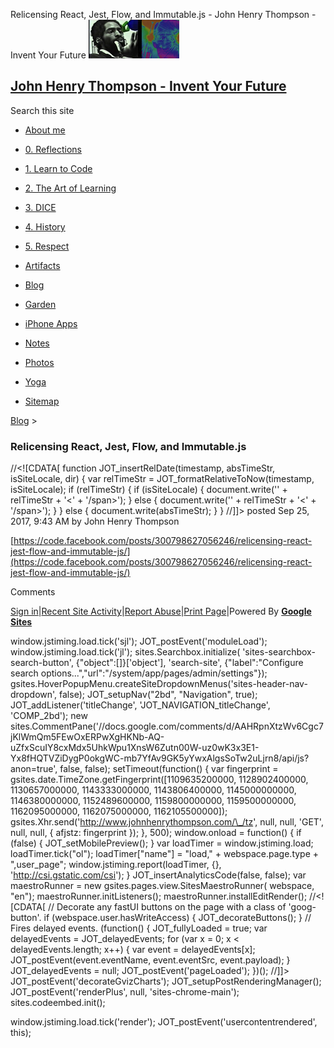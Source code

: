 Relicensing React, Jest, Flow, and Immutable.js - John Henry Thompson - Invent Your Future [![John Henry Thompson - Invent Your Future](../_/rsrc/1329567069254/config/customLogo.gif-revision=6.png)](../index.html)

[John Henry Thompson - Invent Your Future](../index.html)
---------------------------------------------------------

Search this site

*   [About me](../home.html)
    
*   [0\. Reflections](../0-refections-on-learning.html)
    
*   [1\. Learn to Code](../learning-to-program.html)
    
*   [2\. The Art of Learning](../the-art-of-learning.html)
    
*   [3\. DICE](../3-dice.html)
    
*   [4\. History](../4-history.html)
    
*   [5\. Respect](../heros.html)
    
*   [Artifacts](../artifacts.html)
    
*   [Blog](../z-blog-1.html)
    
*   [Garden](../4-garden.html)
    
*   [iPhone Apps](../iphone-apps.html)
    
*   [Notes](../notes.html)
    
*   [Photos](../family.html)
    
*   [Yoga](../yoga.html)
    
*   [Sitemap](../system/app/pages/sitemap/hierarchy.html)
    

[Blog](../z-blog-1.html)‎ > ‎

### Relicensing React, Jest, Flow, and Immutable.js

//<!\[CDATA\[ function JOT\_insertRelDate(timestamp, absTimeStr, isSiteLocale, dir) { var relTimeStr = JOT\_formatRelativeToNow(timestamp, isSiteLocale); if (relTimeStr) { if (isSiteLocale) { document.write('<span timestamp="' + timestamp + '" issitelocale="' + isSiteLocale + '" title="' + absTimeStr + '" dir="' + dir + '">' + relTimeStr + '<' + '/span>'); } else { document.write('<span timestamp="' + timestamp + '" title="' + absTimeStr + '" dir="' + dir + '">' + relTimeStr + '<' + '/span>'); } } else { document.write(absTimeStr); } } //\]\]> posted Sep 25, 2017, 9:43 AM by John Henry Thompson

  

[https://code.facebook.com/posts/300798627056246/relicensing-react-jest-flow-and-immutable-js/](https://code.facebook.com/posts/300798627056246/relicensing-react-jest-flow-and-immutable-js/)

Comments

[Sign in](https://accounts.google.com/ServiceLogin?continue=http://sites.google.com/a/johnhenrythompson.com/jht/z-blog-1/relicensingreactjestflowandimmutablejs&service=jotspot)|[Recent Site Activity](../system/app/pages/recentChanges.html)|[Report Abuse](http://sites.google.com/a/johnhenrythompson.com/jht/system/app/pages/reportAbuse)|[Print Page](javascript:;)|Powered By **[Google Sites](http://sites.google.com/site)**

window.jstiming.load.tick('sjl'); JOT\_postEvent('moduleLoad'); window.jstiming.load.tick('jl'); sites.Searchbox.initialize( 'sites-searchbox-search-button', {"object":\[\]}\['object'\], 'search-site', {"label":"Configure search options...","url":"/system/app/pages/admin/settings"}); gsites.HoverPopupMenu.createSiteDropdownMenus('sites-header-nav-dropdown', false); JOT\_setupNav("2bd", "Navigation", true); JOT\_addListener('titleChange', 'JOT\_NAVIGATION\_titleChange', 'COMP\_2bd'); new sites.CommentPane('//docs.google.com/comments/d/AAHRpnXtzWv6Cgc7jKlWmQm5FEwOxERPwXgHKNb-AQ-uZfxScuIY8cxMdx5UhkWpu1XnsW6Zutn00W-uz0wK3x3E1-Yx8fHQTVZiDygP0okgWC-mb7YfAv9GK5yYwxAlgsSoTw2uLjrn8/api/js?anon=true', false, false); setTimeout(function() { var fingerprint = gsites.date.TimeZone.getFingerprint(\[1109635200000, 1128902400000, 1130657000000, 1143333000000, 1143806400000, 1145000000000, 1146380000000, 1152489600000, 1159800000000, 1159500000000, 1162095000000, 1162075000000, 1162105500000\]); gsites.Xhr.send('http://www.johnhenrythompson.com/\_/tz', null, null, 'GET', null, null, { afjstz: fingerprint }); }, 500); window.onload = function() { if (false) { JOT\_setMobilePreview(); } var loadTimer = window.jstiming.load; loadTimer.tick("ol"); loadTimer\["name"\] = "load," + webspace.page.type + ",user\_page"; window.jstiming.report(loadTimer, {}, 'http://csi.gstatic.com/csi'); } JOT\_insertAnalyticsCode(false, false); var maestroRunner = new gsites.pages.view.SitesMaestroRunner( webspace, "en"); maestroRunner.initListeners(); maestroRunner.installEditRender(); //<!\[CDATA\[ // Decorate any fastUI buttons on the page with a class of 'goog-button'. if (webspace.user.hasWriteAccess) { JOT\_decorateButtons(); } // Fires delayed events. (function() { JOT\_fullyLoaded = true; var delayedEvents = JOT\_delayedEvents; for (var x = 0; x < delayedEvents.length; x++) { var event = delayedEvents\[x\]; JOT\_postEvent(event.eventName, event.eventSrc, event.payload); } JOT\_delayedEvents = null; JOT\_postEvent('pageLoaded'); })(); //\]\]> JOT\_postEvent('decorateGvizCharts'); JOT\_setupPostRenderingManager(); JOT\_postEvent('renderPlus', null, 'sites-chrome-main'); sites.codeembed.init();

window.jstiming.load.tick('render'); JOT\_postEvent('usercontentrendered', this);